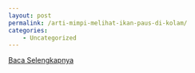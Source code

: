 ```yaml
---
layout: post
permalink: /arti-mimpi-melihat-ikan-paus-di-kolam/
categories:
    - Uncategorized
---
```


[Baca Selengkapnya](/03)